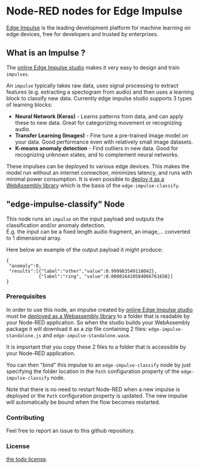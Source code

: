 Node-RED nodes for Edge Impulse
================================

[Edge Impulse](https://www.edgeimpulse.com/) is the leading development platform for machine learning on edge devices, free for developers and trusted by enterprises.

## What is an Impulse ?

The [online Edge Impulse studio](https://studio.edgeimpulse.com/) makes it very easy to design and train `impulses`.

An `impulse` typically takes raw data, uses signal processing to extract features (e.g. extracting a spectogram from audio) and then uses a learning block to classify new data. Currently edge impulse studio supports 3 types of learning blocks:

* **Neural Network (Keras)** - Learns patterns from data, and can apply these to new data. Great for categorizing movement or recognizing audio.
* **Transfer Learning (Images)** - Fine tune a pre-trained image model on your data. Good performance even with relatively small image datasets.
* **K-means anomaly detection** - Find outliers in new data. Good for recognizing unknown states, and to complement neural networks.

These impulses can be deployed to various edge devices.  This makes the model run without an internet connection, minimizes latency, and runs with minimal power consumption.  It is even possible to [deploy it as a WebAssembly library](https://docs.edgeimpulse.com/docs/through-webassembly) which is the basis of the `edge-impulse-classify`.

##  "edge-impulse-classify" Node

This node runs an `impulse` on the input payload and outputs the classification and/or anomaly detection.  
E.g. the input can be a fixed length audio fragment, an image,... converted to 1 dimensional array.

Here below an example of the output payload it might produce:
```
{
 "anomaly":0,
 "results":[{"label":"other","value":0.999983549118042},
            {"label":"ring", "value":0.000016410584066761658}]
}
```
### Prerequisites
In order to use this node, an impulse created by [online Edge Impulse studio](https://studio.edgeimpulse.com/) must be [deployed as a Webassembly library](https://docs.edgeimpulse.com/docs/through-webassembly) to a folder that is readable by your Node-RED application. 
So when the studio builds your WebAssembly package it will download it as a zip file containing 2 files: `edge-impulse-standalone.js` and `edge-impulse-standalone.wasm`.

It is important that you copy these 2 files to a folder that is accessible by your Node-RED application.

You can then "bind" this impulse to an `edge-impulse-classify` node by just specifying the folder location in the `Path` configuration property of the `edge-impulse-classify` node.

Note that there is no need to restart Node-RED when a new impulse is deployed or the `Path` configuration property is updated.  The new impulse will automatically be bound when the flow becomes restarted.

### Contributing

Feel free to report an issue to this github repository.

### License

[the todo license](LICENSE).

